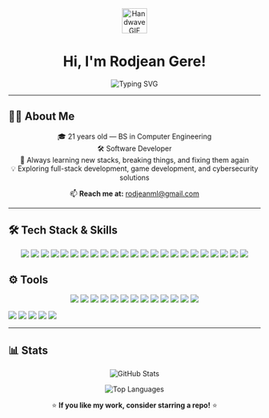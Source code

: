 <div align="center">
  <img src="https://github.com/user-attachments/assets/abdae8fe-bac1-43bd-8223-77312a4f6cf5" height="50px" width="50px" alt="Handwave GIF" />
  <h1>Hi, I'm Rodjean Gere!</h1>
</div>

<p align="center">
  <img src="https://readme-typing-svg.demolab.com?font=Fira+Code&size=28&pause=1500&color=EA80FC&center=true&vCenter=true&width=1050&lines=Hi!+I'm+Rodjean+Gere.;Software+Engineer+%7C+Computer+Engineer.;Hopefully+your+favorite+partner+if+not+the+most+guapo+in+tech.;Just+kidding...+or+am+I%3F;I+build+impactful+hardware+%26+digital+solutions.;Let's+collaborate+and+make+cool+stuff+happen!" alt="Typing SVG" />
</p>



---

## 👨‍💻 About Me  
<p align="center">
🎓 21 years old — BS in Computer Engineering  
<br>🛠 Software Developer
<br>🚀 Always learning new stacks, breaking things, and fixing them again  
<br>💡 Exploring full-stack development, game development, and cybersecurity solutions  
</p>

<p align="center">
📫 <strong>Reach me at:</strong> <a href="mailto:rodjeanml@gmail.com">rodjeanml@gmail.com</a>
</p>

---

## 🛠️ Tech Stack & Skills  

<p align="center">

<!-- Languages -->
<img src="https://img.shields.io/badge/C-283593?style=for-the-badge&logo=c&logoColor=white" />
<img src="https://img.shields.io/badge/Java-ED8B00?style=for-the-badge&logo=java&logoColor=white" />
<img src="https://img.shields.io/badge/C%23-239120?style=for-the-badge&logo=c-sharp&logoColor=white" />
<img src="https://img.shields.io/badge/Python-3776AB?style=for-the-badge&logo=python&logoColor=white" />
<img src="https://img.shields.io/badge/JavaScript-F7DF1E?style=for-the-badge&logo=javascript&logoColor=black" />
<img src="https://img.shields.io/badge/TypeScript-007ACC?style=for-the-badge&logo=typescript&logoColor=white" />
<img src="https://img.shields.io/badge/PHP-777BB4?style=for-the-badge&logo=php&logoColor=white" />
<img src="https://img.shields.io/badge/PowerShell-5391FE?style=for-the-badge&logo=powershell&logoColor=white" />

<!-- Frontend -->
<img src="https://img.shields.io/badge/HTML5-E34F26?style=for-the-badge&logo=html5&logoColor=white" />
<img src="https://img.shields.io/badge/CSS3-1572B6?style=for-the-badge&logo=css3&logoColor=white" />
<img src="https://img.shields.io/badge/React-61DAFB?style=for-the-badge&logo=react&logoColor=black" />
<img src="https://img.shields.io/badge/Next.js-000000?style=for-the-badge&logo=nextdotjs&logoColor=white" />
<img src="https://img.shields.io/badge/Tailwind_CSS-38B2AC?style=for-the-badge&logo=tailwind-css&logoColor=white" />
<img src="https://img.shields.io/badge/Framer_Motion-0055FF?style=for-the-badge&logo=framer&logoColor=white" />

<!-- Backend -->
<img src="https://img.shields.io/badge/Node.js-339933?style=for-the-badge&logo=nodedotjs&logoColor=white" />
<img src="https://img.shields.io/badge/Flask-000000?style=for-the-badge&logo=flask&logoColor=white" />
<img src="https://img.shields.io/badge/Apache-D22128?style=for-the-badge&logo=apache&logoColor=white" />
<!-- Libraries -->

<!-- Databases -->
<img src="https://img.shields.io/badge/SQLite-003B57?style=for-the-badge&logo=sqlite&logoColor=white" />

<!-- Hardware -->
<img src="https://img.shields.io/badge/Arduino-00979D?style=for-the-badge&logo=arduino&logoColor=white" />
<img src="https://img.shields.io/badge/Raspberry_Pi-A22846?style=for-the-badge&logo=raspberrypi&logoColor=white" />
<img src="https://img.shields.io/badge/Verilog-555555?style=for-the-badge" />
<img src="https://img.shields.io/badge/HDL-FF5722?style=for-the-badge" />
<img src="https://img.shields.io/badge/8086_Assembly-607D8B?style=for-the-badge" />

</p>

## ⚙️ Tools

<p align="center">
<!-- Tools & DevOps -->
<img src="https://img.shields.io/badge/Linux-FCC624?style=for-the-badge&logo=linux&logoColor=black" />
<img src="https://img.shields.io/badge/Windows-0078D6?style=for-the-badge&logo=windows&logoColor=white" />
<img src="https://img.shields.io/badge/Git-F05032?style=for-the-badge&logo=git&logoColor=white" />
<img src="https://img.shields.io/badge/GitHub-181717?style=for-the-badge&logo=github&logoColor=white" />
<img src="https://img.shields.io/badge/Discord-%235865F2.svg?style=for-the-badge&logo=discord&logoColor=white"/>
<img src="https://img.shields.io/badge/Vite-646CFF?style=for-the-badge&logo=vite&logoColor=white" />
<img src="https://img.shields.io/badge/Firebase-FFCA28?style=for-the-badge&logo=firebase&logoColor=black" />

<!-- Design / Productivity -->
<img src="https://img.shields.io/badge/Figma-F24E1E?style=for-the-badge&logo=figma&logoColor=white" />
<img src="https://img.shields.io/badge/Notion-000000?style=for-the-badge&logo=notion&logoColor=white" />
<img src="https://img.shields.io/badge/Canva-00C4CC?style=for-the-badge&logo=canva&logoColor=white" />
<img src="https://img.shields.io/badge/Excel-217346?style=for-the-badge&logo=microsoftexcel&logoColor=white" />
<img src="https://img.shields.io/badge/Microsoft_365-217346?style=for-the-badge&logo=microsoft&logoColor=white" />
<img src="https://img.shields.io/badge/Google_Drive-4285F4?style=for-the-badge&logo=googledrive&logoColor=white" />
</p>

<!-- AI/ML -->
<img src="https://img.shields.io/badge/TensorFlow-FF6F00?style=for-the-badge&logo=tensorflow&logoColor=white" />
<img src="https://img.shields.io/badge/YOLO-000000?style=for-the-badge" />
<img src="https://img.shields.io/badge/Roboflow-00BFFF?style=for-the-badge" />
<img src="https://img.shields.io/badge/Google_Colab-F9AB00?style=for-the-badge&logo=googlecolab&logoColor=white" />
<img src="https://img.shields.io/badge/OpenCV-5C3EE8?style=for-the-badge&logo=opencv&logoColor=white" />

---

## 📊 Stats  

<p align="center">
  <!-- GitHub Stats -->
  <img src="https://github-readme-stats.vercel.app/api?username=Ruujiii&show_icons=true&theme=transparent" alt="GitHub Stats" />
</p>

<p align="center">
  <!-- Top Languages -->
  <img src="https://github-readme-stats.vercel.app/api/top-langs/?username=Ruujiii&layout=compact&theme=transparent" alt="Top Languages" />
</p>

<p align="center">⭐ <strong>If you like my work, consider starring a repo!</strong> ⭐</p>
